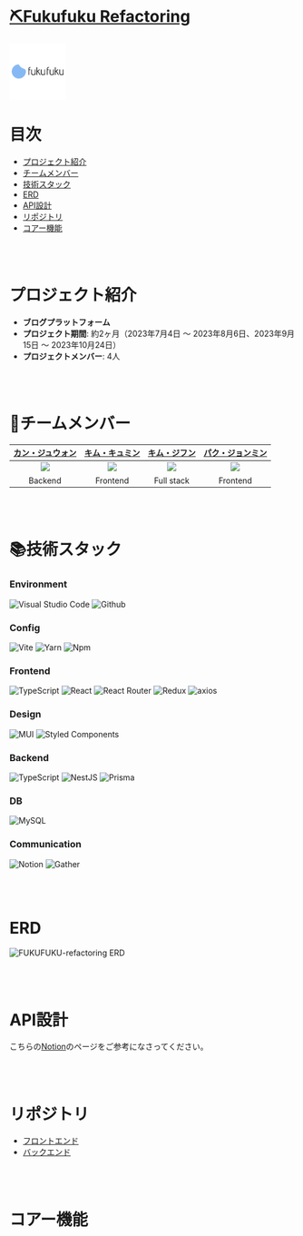 # [⛏Fukufuku Refactoring]()

<div align="center" style="display:flex;">
    <img src="logo.png" width="100" alt="logo"/>
</div>

# 目次

- [プロジェクト紹介](#プロジェクト紹介)
- [チームメンバー](#👤チームメンバー)
- [技術スタック](#📚技術スタック)
- [ERD](#ERD)
- [API設計](#API設計)
- [リポジトリ](#リポジトリ)
- [コアー機能](#コアー機能)

<br><br/>
# プロジェクト紹介

- **ブログプラットフォーム**
- **プロジェクト期間**: 約2ヶ月（2023年7月4日 〜 2023年8月6日、2023年9月15日 〜 2023年10月24日）
- **プロジェクトメンバー**: 4人

<br><br/>
# 👤チームメンバー
<div align="center">

|[カン・ジュウォン](https://github.com/Z00One)|[キム・キュミン](https://github.com/kyumin1227)|[キム・ジフン](https://github.com/hetame1)|[パク・ジョンミン](https://github.com/dorimu0)|
|:-:|:-:|:-:|:-:|
| <img width="150px" src="https://avatars.githubusercontent.com/u/102473964?v=4" /> | <img width="150px" src="https://avatars.githubusercontent.com/u/68456336?v=4" /> | <img width="150px" src="https://avatars.githubusercontent.com/u/121005861?v=4" /> | <img width="150px" src="https://avatars.githubusercontent.com/u/121004915?v=4" /> |
|Backend|Frontend|Full stack|Frontend|

</div>

<br><br/>
# 📚技術スタック

### Environment
![Visual Studio Code](https://img.shields.io/badge/Visual%20Studio%20Code-007ACC?style=for-the-badge&logo=Visual%20Studio%20Code&logoColor=white)
![Github](https://img.shields.io/badge/GitHub-181717?style=for-the-badge&logo=GitHub&logoColor=white)

### Config
![Vite](https://img.shields.io/badge/Vite-646CFF?style=for-the-badge&logo=Vite&logoColor=white)
![Yarn](https://img.shields.io/badge/Yarn-2C8EBB?style=for-the-badge&logo=Yarn&logoColor=white)
![Npm](https://img.shields.io/badge/Npm-CB3837?style=for-the-badge&logo=Npm&logoColor=white)

### Frontend
![TypeScript](https://img.shields.io/badge/TypeScript-3178C6?style=for-the-badge&logo=TypeScript&logoColor=white)
![React](https://img.shields.io/badge/React-61DAFB?style=for-the-badge&logo=React&logoColor=white)
![React Router](https://img.shields.io/badge/React%20Router-CA4245?style=for-the-badge&logo=React%20Router&logoColor=white)
![Redux](https://img.shields.io/badge/redux-764ABC?style=for-the-badge&logo=Redux&logoColor=white)
![axios](https://img.shields.io/badge/Axios-5A29E4?style=for-the-badge&logo=Axios&logoColor=white)

### Design
![MUI](https://img.shields.io/badge/MUI-0081CB?style=for-the-badge&logo=MUI&logoColor=white)
![Styled Components](https://img.shields.io/badge/Styled%20Components-DB7093?style=for-the-badge&logo=Styled%20Components&logoColor=white)

### Backend
![TypeScript](https://img.shields.io/badge/TypeScript-3178C6?style=for-the-badge&logo=TypeScript&logoColor=white)
![NestJS](https://img.shields.io/badge/NestJS-E0234E?style=for-the-badge&logo=NestJS&logoColor=white)
![Prisma](https://img.shields.io/badge/Prisma-2D3748?style=for-the-badge&logo=Prisma&logoColor=white)

### DB
![MySQL](https://img.shields.io/badge/mysql-%2300f.svg?style=for-the-badge&logo=mysql&logoColor=white)

### Communication
![Notion](https://img.shields.io/badge/Notion-000000?style=for-the-badge&logo=Notion&logoColor=white)
![Gather](https://img.shields.io/badge/Gather-FFC800?style=for-the-badge&logo=Gather&logoColor=white)

<br><br/>
# ERD
![FUKUFUKU-refactoring ERD](https://github.com/Z00One/FukuFuku_Refactoring/assets/102473964/9d5e95b6-063d-4948-b074-7e35eebf99e5)

<br><br/>
# API設計
こちらの[Notion](https://rhinestone-tarragon-315.notion.site/e018f871c9c74b2599a733cc1abdedcf?v=53f6e271023c4ed1b83b154f07ad7a8b&pvs=4)のページをご参考になさってください。<br>

<br><br/>
# リポジトリ
- [フロントエンド](https://github.com/yju-FukuFuku/FukuFuku_Frontend_Refactoring-repo)
- [バックエンド](https://github.com/yju-FukuFuku/FukuFuku_Backend_Refactoring-repo)

<br><br/>
# コアー機能
